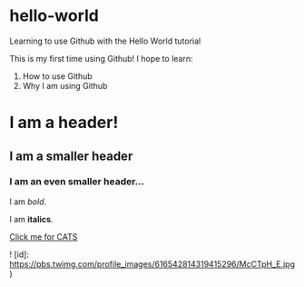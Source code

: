 # hello-world
Learning to use Github with the Hello World tutorial

This is my first time using Github! I hope to learn:

1. How to use Github 
2. Why I am using Github 

# I am a header!
## I am a smaller header
### I am an even smaller header... 

I am *bold*.

I am **italics**.

[Click me for CATS](http://www.lolcats.com/)

! [id]: https://pbs.twimg.com/profile_images/616542814319415296/McCTpH_E.jpg)

